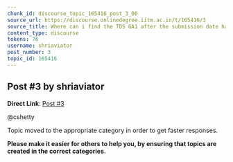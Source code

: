 ```yaml
---
chunk_id: discourse_topic_165416_post_3_00
source_url: https://discourse.onlinedegree.iitm.ac.in/t/165416/3
source_title: Where can i find the TDS GA1 after the submission date has passed?
content_type: discourse
tokens: 76
username: shriaviator
post_number: 3
topic_id: 165416
---
```


## Post #3 by shriaviator

**Direct Link**: [Post #3](https://discourse.onlinedegree.iitm.ac.in/t/165416/3)

@cshetty

Topic moved to the appropriate category in order to get faster responses.

**Please make it easier for others to help you, by ensuring that topics are created in the correct categories.**
